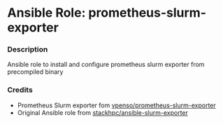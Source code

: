 # Ansible Role: prometheus-slurm-exporter
### Description
Ansible role to install and configure prometheus slurm exporter from precompiled binary
### Credits
- Prometheus Slurm exporter fom [vpenso/prometheus-slurm-exporter](https://github.com/vpenso/prometheus-slurm-exporter)
- Original Ansible role from [stackhpc/ansible-slurm-exporter](https://github.com/stackhpc/ansible-slurm-exporter)
